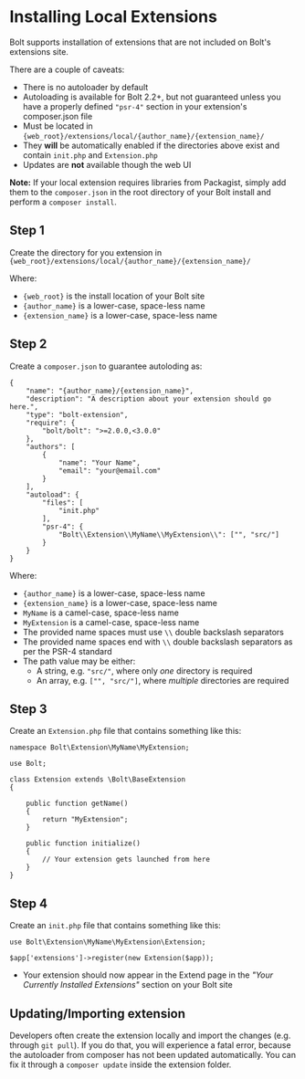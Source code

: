 Installing Local Extensions
===========================

Bolt supports installation of extensions that are not included on Bolt's
extensions site.

There are a couple of caveats:

- There is no autoloader by default
- Autoloading is available for Bolt 2.2+, but not guaranteed unless you have a
  properly defined `"psr-4"` section in your extension's composer.json file
- Must be located in `{web_root}/extensions/local/{author_name}/{extension_name}/`
- They **will** be automatically enabled if the directories above exist and
  contain `init.php` and `Extension.php`
- Updates are **not** available though the web UI

**Note:** If your local extension requires libraries from Packagist, simply add them to the `composer.json` in the root directory of your Bolt install and perform a `composer install`.

Step 1
------

Create the directory for you extension in `{web_root}/extensions/local/{author_name}/{extension_name}/`

Where:
 - `{web_root}` is the install location of your Bolt site
 - `{author_name}` is a lower-case, space-less name
 - `{extension_name}` is a lower-case, space-less name

Step 2
------

Create a `composer.json` to guarantee autoloding as:

```
{
    "name": "{author_name}/{extension_name}",
    "description": "A description about your extension should go here.",
    "type": "bolt-extension",
    "require": {
        "bolt/bolt": ">=2.0.0,<3.0.0"
    },
    "authors": [
        {
            "name": "Your Name",
            "email": "your@email.com"
        }
    ],
    "autoload": {
        "files": [
            "init.php"
        ],
        "psr-4": {
            "Bolt\\Extension\\MyName\\MyExtension\\": ["", "src/"]
        }
    }
}

```
Where:
 - `{author_name}` is a lower-case, space-less name
 - `{extension_name}` is a lower-case, space-less name
 - `MyName` is a camel-case, space-less name
 - `MyExtension` is a camel-case, space-less name
 - The provided name spaces must use `\\` double backslash separators
 - The provided name spaces end with `\\` double backslash separators as per the
   PSR-4 standard
 - The path value may be either:
   - A string, e.g. `"src/"`, where only *one* directory is required
   - An array, e.g. `["", "src/"]`, where *multiple* directories are required

Step 3
------

Create an `Extension.php` file that contains something like this:

```
namespace Bolt\Extension\MyName\MyExtension;

use Bolt;

class Extension extends \Bolt\BaseExtension
{

    public function getName()
    {
        return "MyExtension";
    }

    public function initialize()
    {
        // Your extension gets launched from here
    }
}
```

Step 4
------

Create an `init.php` file that contains something like this:

```
use Bolt\Extension\MyName\MyExtension\Extension;

$app['extensions']->register(new Extension($app));
```
- Your extension should now appear in the Extend page in the *"Your Currently
    Installed Extensions"* section on your Bolt site

Updating/Importing extension
------

Developers often create the extension locally and import the changes (e.g. through `git pull`). If you do that, you will experience a fatal error, because the autoloader from composer has not been updated automatically.
You can fix it through a `composer update` inside the extension folder.
